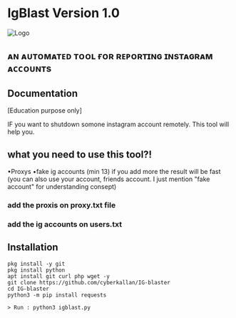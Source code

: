 # IgBlast Version 1.0

![Logo](https://i.ibb.co/RpR09zc/1643226607054.png)


## ᴀɴ ᴀᴜᴛᴏᴍᴀᴛᴇᴅ ᴛᴏᴏʟ ғᴏʀ ʀᴇᴘᴏʀᴛɪɴɢ ɪɴsᴛᴀɢʀᴀᴍ ᴀᴄᴄᴏᴜɴᴛs





## Documentation

[Education purpose only]

IF you want to shutdown somone instagram account remotely. This tool will help you.

## what you need to use this tool?!

•Proxys
•fake ig accounts
 (min 13) if you add more the result will be fast (you can also use your account, friends account. I just mention "fake account" for understanding consept)

### add the proxis on proxy.txt file
### add the ig accounts on users.txt






## Installation



```apt update -y && apt upgrade -y
pkg install -y git
pkg install python
apt install git curl php wget -y 
git clone https://github.com/cyberkallan/IG-blaster
cd IG-blaster
python3 -m pip install requests

> Run : python3 igblast.py
```
    
